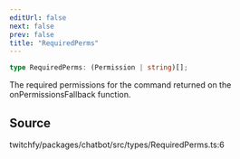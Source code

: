 ```yaml
---
editUrl: false
next: false
prev: false
title: "RequiredPerms"
---
```


```ts
type RequiredPerms: (Permission | string)[];
```

The required permissions for the command returned on the onPermissionsFallback function.

## Source

twitchfy/packages/chatbot/src/types/RequiredPerms.ts:6
